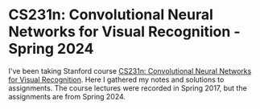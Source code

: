 # CS231n: Convolutional Neural Networks for Visual Recognition - Spring 2024
I've been taking Stanford course [CS231n: Convolutional Neural Networks for Visual Recognition](https://cs231n.stanford.edu/). Here I gathered my notes and solutions to assignments. The course lectures were recorded in Spring 2017, but the assignments are from Spring 2024.
